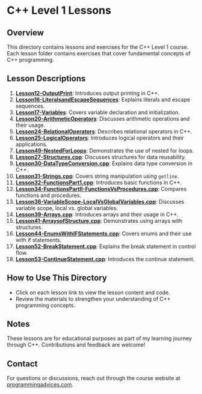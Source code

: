 # C++ Level 1 Lessons

## Overview
This directory contains lessons and exercises for the C++ Level 1 course. Each lesson folder contains exercises that cover fundamental concepts of C++ programming.

## Lesson Descriptions

1. **[Lesson12-OutputPrint](./Lesson12-OutputPrint)**: Introduces output printing in C++.
2. **[Lesson16-LiteralsandEscapeSequences](Lesson16-Literals-and-EscapeSequences)**: Explains literals and escape sequences.
3. **[Lesson17-Variables](./Lesson17-Variables)**: Covers variable declaration and initialization.
4. **[Lesson20-ArithmeticOperators](./Lesson20-ArithmeticOperators)**: Discusses arithmetic operations and their usage.
5. **[Lesson24-RelationalOperators](./Lesson24-RelationalOperators)**: Describes relational operators in C++.
6. **[Lesson25-LogicalOperators](./Lesson25-LogicalOperators)**: Introduces logical operators and their applications.
7. **[Lesson49-NestedForLoops](./Lesson49-NestedForLoops)**: Demonstrates the use of nested for loops.
8. **[Lesson27-Structures.cpp](./Lesson27-Structures.cpp)**: Discusses structures for data reusability.
9. **[Lesson30-DataTypeConversion.cpp](./Lesson30-DataTypeConversion.cpp)**: Explains data type conversion in C++.
10. **[Lesson31-Strings.cpp](./Lesson31-Strings.cpp)**: Covers string manipulation using `getline`.
11. **[Lesson32-FunctionsPart1.cpp](./Lesson32-FunctionsPart1.cpp)**: Introduces basic functions in C++.
12. **[Lesson34-FunctionsPartII-FunctionsVsProcedures.cpp](./Lesson34-FunctionsPartII-FunctionsVsProcedures.cpp)**: Compares functions and procedures.
13. **[Lesson36-VariableScope-LocalVsGlobalVariables.cpp](./Lesson36-VariableScope-LocalVsGlobalVariables.cpp)**: Discusses variable scope, local vs. global variables.
14. **[Lesson39-Arrays.cpp](./Lesson39-Arrays.cpp)**: Introduces arrays and their usage in C++.
15. **[Lesson41-ArraysofStructure.cpp](./Lesson41-ArraysofStructure.cpp)**: Demonstrates using arrays with structures.
16. **[Lesson44-EnumsWithIFStatements.cpp](./Lesson44-EnumsWithIFStatements.cpp)**: Covers enums and their use with if statements.
17. **[Lesson52-BreakStatement.cpp](./Lesson52-BreakStatement.cpp)**: Explains the break statement in control flow.
18. **[Lesson53-ContinueStatement.cpp](./Lesson53-ContinueStatement.cpp)**: Introduces the continue statement.

## How to Use This Directory
- Click on each lesson link to view the lesson content and code.
- Review the materials to strengthen your understanding of C++ programming concepts.

## Notes
These lessons are for educational purposes as part of my learning journey through C++. Contributions and feedback are welcome!

## Contact
For questions or discussions, reach out through the course website at [programmingadvices.com](https://programmingadvices.com/courses/).
